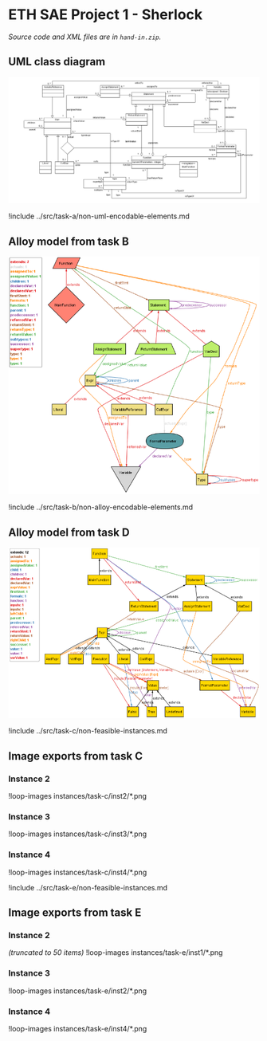 <style>
!include style.css
</style>

# ETH SAE Project 1 - Sherlock

*Source code and XML files are in `hand-in.zip`.*

## UML class diagram

<img src="img/uml-diagram.png">

!include ../src/task-a/non-uml-encodable-elements.md

## Alloy model from task B
<img src="img/task-b_metamodel.png">

!include ../src/task-b/non-alloy-encodable-elements.md

## Alloy model from task D
<img src="img/task-d_metamodel.png">

!include ../src/task-c/non-feasible-instances.md

## Image exports from task C

### Instance 2
!loop-images instances/task-c/inst2/*.png

### Instance 3
!loop-images instances/task-c/inst3/*.png

### Instance 4
!loop-images instances/task-c/inst4/*.png

!include ../src/task-e/non-feasible-instances.md

## Image exports from task E

### Instance 2
*(truncated to 50 items)*
!loop-images instances/task-e/inst1/*.png

### Instance 3
!loop-images instances/task-e/inst2/*.png

### Instance 4
!loop-images instances/task-e/inst4/*.png